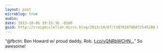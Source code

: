 ```yaml
---
layout: post
microblog: true
audio: 
date: 2013-10-06 19:25:36 -0500
guid: http://craigmcclellan.micro.blog/2013/10/07/t387010786872545280.html
---
```

“@fbctn: Ben Howard w/ proud daddy, Rob. [t.co/yQNRbWCHN...](http://t.co/yQNRbWCHN6)” So awesome!
